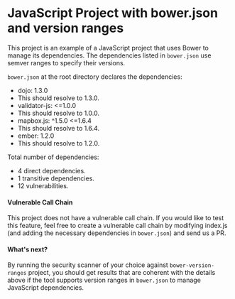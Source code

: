 # JavaScript Project with bower.json and version ranges

This project is an example of a JavaScript project that uses Bower to manage its dependencies. The dependencies listed in `bower.json` use semver ranges to specify their versions.

`bower.json` at the root directory declares the dependencies:
- dojo: 1.3.0
 - This should resolve to 1.3.0.
- validator-js: <=1.0.0
 - This should resolve to 1.0.0.
- mapbox.js: ^1.5.0 <=1.6.4
 - This should resolve to 1.6.4.
- ember: 1.2.0
 - This should resolve to 1.2.0.

Total number of dependencies:
- 4 direct dependencies.
- 1 transitive dependencies.
- 12 vulnerabilities.

#### Vulnerable Call Chain
This project does not have a vulnerable call chain. If you would like to test this feature, feel free to create a vulnerable call chain by modifying index.js (and adding the necessary dependencies in `bower.json`) and send us a PR.

#### What's next?
By running the security scanner of your choice against `bower-version-ranges` project, you should get results that are coherent with the details above if the tool supports version ranges in `bower.json` to manage JavaScript dependencies.
